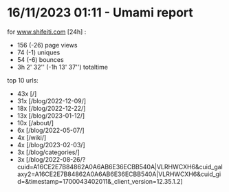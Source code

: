 # 16/11/2023 01:11 - Umami report
for www.shifeiti.com [24h] :

 - 156 (-26) page views
 - 74 (-1) uniques
 - 54 (-6) bounces
 - 3h 2' 32'' (-1h 13' 37'') totaltime


top 10 urls:
 - 43x [/]
 - 31x [/blog/2022-12-09/]
 - 18x [/blog/2022-12-22/]
 - 13x [/blog/2023-01-12/]
 - 10x [/about/]
 - 6x [/blog/2022-05-07/]
 - 4x [/wiki/]
 - 4x [/blog/2023-02-03/]
 - 3x [/blog/categories/]
 - 3x [/blog/2022-08-26/?cuid=A16CE2E7B84862A0A6AB6E36ECBB540A|VLRHWCXH6&cuid_galaxy2=A16CE2E7B84862A0A6AB6E36ECBB540A|VLRHWCXH6&cuid_gid=&timestamp=1700043402011&_client_version=12.35.1.2]


